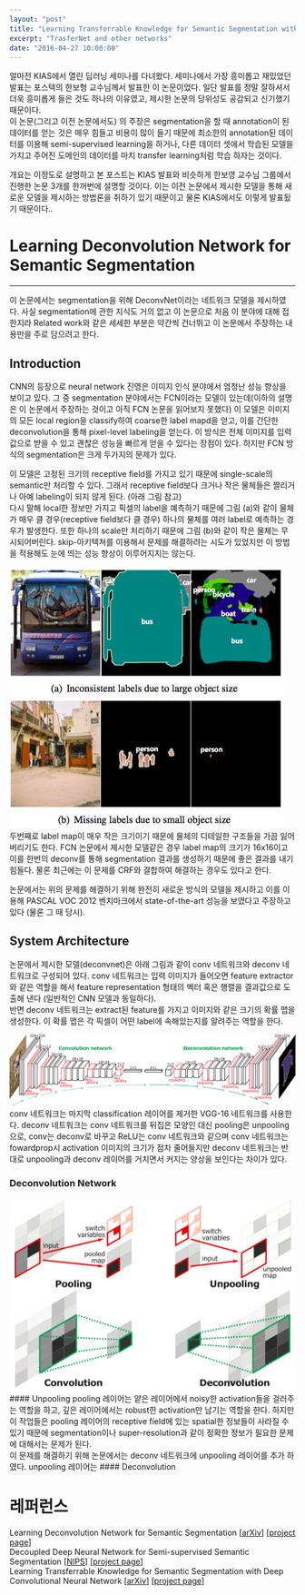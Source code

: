```yaml
---
layout: "post"
title: "Learning Transferrable Knowledge for Semantic Segmentation with Deep Convolutional Neural Network"
excerpt: "TrasferNet and other networks"
date: "2016-04-27 10:00:00"
---
```


얼마전 KIAS에서 열린 딥러닝 세미나를 다녀왔다. 세미나에서 가장 흥미롭고 재밌었던 발표는 포스텍의 한보형 교수님께서 발표한 이 논문이었다. 일단 발표를 정말 잘하셔서 더욱 흥미롭게 들은 것도 하나의 이유였고, 제시한 논문의 당위성도 공감되고 신기했기 때문이다.<br>
이 논문(그리고 이전 논문에서도) 의 주장은 segmentation을 할 때 annotation이 된 데이터를 얻는 것은 매우 힘들고 비용이 많이 들기 때문에 최소한의 annotation된 데이터를 이용해 semi-supervised learning을 하거나, 다른 데이터 셋에서 학습된 모델을 가지고 주어진 도메인의 데이터를 마치 transfer learning처럼 학습 하자는 것이다.

개요는 이정도로 설명하고 본 포스트는 KIAS 발표와 비슷하게 한보영 교수님 그룹에서 진행한 논문 3개를 한꺼번에 설명할 것이다. 이는 이전 논문에서 제시한 모델을 통해 새로운 모델을 제시하는 방법론을 취하기 있기 때문이고 물론 KIAS에서도 이렇게 발표됬기 때문이다..

# Learning Deconvolution Network for Semantic Segmentation
---
이 논문에서는 segmentation을 위해 DeconvNet이라는 네트워크 모델을 제시하였다. 사실 segmentation에 관한 지식도 거의 없고 이 논문으로 처음 이 분야에 대해 접한지라 Related work와 같은 세세한 부분은 약간씩 건너뛰고 이 논문에서 주장하는 내용만을 주로 담으려고 한다.

## Introduction
CNN의 등장으로 neural network 진영은 이미지 인식 분야에서 엄청난 성능 향상을 보이고 있다. 그 중 segmentation 분야에서는 FCN이라는 모델이 있는데(이하의 설명은 이 논문에서 주장하는 것이고 아직 FCN 논문을 읽어보지 못했다) 이 모델은 이미지의 모든 local region을 classify하여 coarse한 label mapd을 얻고, 이를 간단한 deconvolution을 통해 pixel-level labeling을 얻는다. 이 방식은 전체 이미지를 입력값으로 받을 수 있고 괜찮은 성능을 빠르게 얻을 수 있다는 장점이 있다. 하지만 FCN 방식의 segmentation은 크게 두가지의 문제가 있다.

이 모델은 고정된 크기의 receptive field를 가지고 있기 때문에 single-scale의 semantic만 처리할 수 있다. 그래서 receptive field보다 크거나 작은 물체들은 짤리거나 아예 labeling이 되지 않게 된다. (아래 그림 참고)<br>
다시 말해 local한 정보만 가지고 픽셀의 label을 예측하기 때문에 
그림 (a)와 같이 물체가 매우 클 경우(receptive field보다 클 경우) 하나의 물체를 여러 label로 예측하는 경우가 발생한다. 또한 하나의 scale만 처리하기 때문에 그림 (b)와 같이 작은 물체는 무시되어버린다. skip-아키텍쳐를 이용해서 문제를 해결하려는 시도가 있었지만 이 방법을 적용해도 눈에 띄는 성능 향상이 이루어지지는 않는다.
<div class="imgcap">
<img src="/assets/TransferNet/fcn_problem.png">
</div>
두번째로 label map이 매우 작은 크기이기 때문에 물체의 디테일한 구조들을 가끔 잃어버리기도 한다. FCN 논문에서 제시한 모델같은 경우 label map의 크기가 16x16이고 이를 한번의 deconv를 통해 segmentation 결과를 생성하기 때문에 좋은 결과를 내기 힘들다. 물론 최근에는 이 문제를 CRF와 결합하여 해결하는 경우도 있다고 한다.

논문에서는 위의 문제를 해결하기 위해 완전히 새로운 방식의 모델을 제시하고 이를 이용해 PASCAL VOC 2012 벤치마크에서 state-of-the-art 성능을 보였다고 주장하고 있다 (물론 그 때 당시).

## System Architecture
논문에서 제시한 모델(deconvnet)은 아래 그림과 같이 conv 네트워크와 deconv 네트워크로 구성되어 있다. conv 네트워크는 입력 이미지가 들어오면 feature extractor와 같은 역할을 해서 feature representation 형태의 벡터 혹은 행렬을 결과값으로 도출해 낸다 (일반적인 CNN 모델과 동일하다).<br>
반면 deconv 네트워크는 extract된 feature를 가지고 이미지와 같은 크기의 확률 맵을 생성한다. 이 확률 맵은 각 픽셀이 어떤 label에 속해있는지를 알려주는 역할을 한다.
<div class="imgcap">
<img src="/assets/TransferNet/deconvnet_overall.png">
</div>
conv 네트워크는 마지막 classification 레이어를 제거한 VGG-16 네트워크를 사용한다. deconv 네트워크는 conv 네트워크를 뒤집은 모양인 대신 pooling은 unpooling으로, conv는 deconv로 바꾸고 ReLU는 conv 네트워크와 같으며 conv 네트워크는 fowardprop시 activation 이미지의 크기가 점차 줄어들지만 deconv 네트워크는 반대로 unpooling과 deconv 레이어를 거치면서 커지는 양상을 보인다는 차이가 있다.

### Deconvolution Network
<div class="imgcap">
<img src="/assets/TransferNet/unpool_deconv.png">
</div>
#### Unpooling
pooling 레이어는 얕은 레이어에서 noisy한 activation들을 걸러주는 역할을 하고, 깊은 레이어에서는 robust한 activation만 남기는 역할을 한다. 하지만 이 작업들은 pooling 레이어의 receptive field에 있는 spatial한 정보들이 사라질 수 있기 때문에 segmentation이나 super-resolution과 같이 정확한 정보가 필요한 문제에 대해서는 문제가 된다.<br>
이 문제를 해결하기 위해 논문에서는 deconv 네트워크에 unpooling 레이어를 추가 하였다. unpooling 레이어는 
#### Deconvolution


# 레퍼런스
Learning Deconvolution Network for Semantic Segmentation [[arXiv](http://arxiv.org/abs/1505.04366)] [[project page](http://cvlab.postech.ac.kr/research/deconvnet/)]<br>
Decoupled Deep Neural Network for Semi-supervised Semantic Segmentation [[NIPS](https://papers.nips.cc/paper/5858-decoupled-deep-neural-network-for-semi-supervised-semantic-segmentation.pdf)] [[project page](http://cvlab.postech.ac.kr/research/decouplednet/)]<br>
Learning Transferrable Knowledge for Semantic Segmentation with Deep Convolutional Neural Network [[arXiv](http://arxiv.org/abs/1512.07928)] [[project page](http://cvlab.postech.ac.kr/research/transfernet/)]
